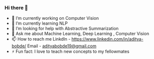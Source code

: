 ### Hi there 👋



- 🔭 I’m currently working on Computer Vision
- 🌱 I’m currently learning NLP
- 🤔 I’m looking for help with Abstractive Summarization
- 💬 Ask me about Machine Learning, Deep Learning , Computer Vision
- 📫 How to reach me LinkdIn - https://www.linkedin.com/in/aditya-bobde/  Email - adityabobde19@gmail.com
- ⚡ Fun fact: I love to teach new concepts to my fellowmates


